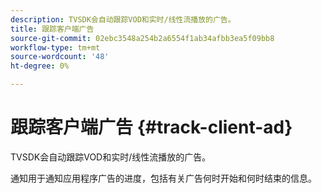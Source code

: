 ```yaml
---
description: TVSDK会自动跟踪VOD和实时/线性流播放的广告。
title: 跟踪客户端广告
source-git-commit: 02ebc3548a254b2a6554f1ab34afbb3ea5f09bb8
workflow-type: tm+mt
source-wordcount: '48'
ht-degree: 0%

---
```


# 跟踪客户端广告 {#track-client-ad}

TVSDK会自动跟踪VOD和实时/线性流播放的广告。

通知用于通知应用程序广告的进度，包括有关广告何时开始和何时结束的信息。
